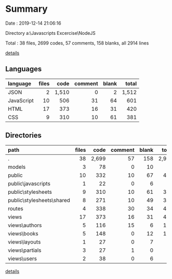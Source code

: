 # Summary

Date : 2019-12-14 21:06:16

Directory a:\Javascripts Excercise\NodeJS

Total : 38 files,  2699 codes, 57 comments, 158 blanks, all 2914 lines

[details](details.md)

## Languages
| language | files | code | comment | blank | total |
| :--- | ---: | ---: | ---: | ---: | ---: |
| JSON | 2 | 1,510 | 0 | 2 | 1,512 |
| JavaScript | 10 | 506 | 31 | 64 | 601 |
| HTML | 17 | 373 | 16 | 31 | 420 |
| CSS | 9 | 310 | 10 | 61 | 381 |

## Directories
| path | files | code | comment | blank | total |
| :--- | ---: | ---: | ---: | ---: | ---: |
| . | 38 | 2,699 | 57 | 158 | 2,914 |
| models | 3 | 78 | 0 | 10 | 88 |
| public | 10 | 332 | 10 | 67 | 409 |
| public\javascripts | 1 | 22 | 0 | 6 | 28 |
| public\stylesheets | 9 | 310 | 10 | 61 | 381 |
| public\stylesheets\shared | 8 | 271 | 10 | 49 | 330 |
| routes | 4 | 338 | 30 | 34 | 402 |
| views | 17 | 373 | 16 | 31 | 420 |
| views\authors | 5 | 116 | 15 | 6 | 137 |
| views\books | 5 | 148 | 0 | 12 | 160 |
| views\layouts | 1 | 27 | 0 | 7 | 34 |
| views\partials | 3 | 27 | 1 | 0 | 28 |
| views\users | 2 | 38 | 0 | 6 | 44 |

[details](details.md)